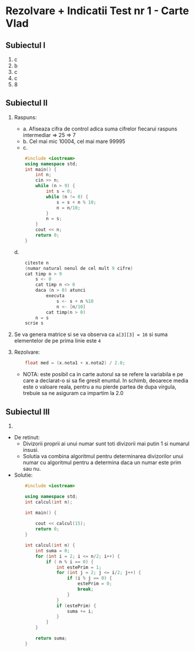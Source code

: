 # Rezolvare + Indicatii Test nr 1 - Carte Vlad

## Subiectul I
1. c
2. b
3. c
4. c
5. 8

## Subiectul II
1. Raspuns:
    - a. Afiseaza cifra de control adica suma cifrelor fiecarui raspuns intermediar => 25 => 7
    - b. Cel mai mic 10004, cel mai mare 99995
    - c. 
    ```c++
        #include <iostream>
        using namespace std;
        int main() {
            int n;
            cin >> n;
            while (n > 9) {
                int s = 0;
                while (n != 0) {
                    s = s + n % 10;
                    n = n/10;
                }
                n = s;
            }
            cout << n;
            return 0;
        }
    ```
    d. 
    ```C++
        citeste n
        (numar natural nenul de cel mult 9 cifre)
        cat timp n > 9
            s <- 0
            cat timp n <> 0
            daca (n > 0) atunci
                executa
                    s <- s + n %10
                    n <- [n/10]
                cat timp(n > 0)
            n = s
        scrie s
    ```
2. Se va genera matrice si se va observa ca `a[3][3] = 16` si suma elementelor de pe prima linie este `4`

3. Rezolvare:
    ```c++
        float med = (x.nota1 + x.nota2) / 2.0;
    ```
    - NOTA: este posibil ca in carte autorul sa se refere la variabila e pe care a declarat-o si sa fie gresit enuntul. In schimb, deoarece media este o valoare reala, pentru a nu pierde partea de dupa virgula, trebuie sa ne asiguram ca impartim la 2.0

## Subiectul III

1. 
- De retinut:
    - Divizorii proprii ai unui numar sunt toti divizorii mai putin 1 si numarul insusi.
    - Solutia va combina algoritmul pentru determinarea divizorilor unui numar cu algoritmul pentru a determina daca un numar este prim sau nu.
- Solutie:
    ```c++
        #include <iostream>

        using namespace std;
        int calcul(int n);

        int main() {
        
            cout << calcul(15);
            return 0;
        }

        int calcul(int n) {
            int suma = 0;
            for (int i = 2; i <= n/2; i++) {
                if ( n % i == 0) {
                    int estePrim = 1;
                    for (int j = 2; j <= i/2; j++) {
                        if (i % j == 0) {
                            estePrim = 0;
                            break;
                        }
                    }
                    if (estePrim) {
                        suma += i;
                    }
                }
            }

            return suma;
        }

    ```